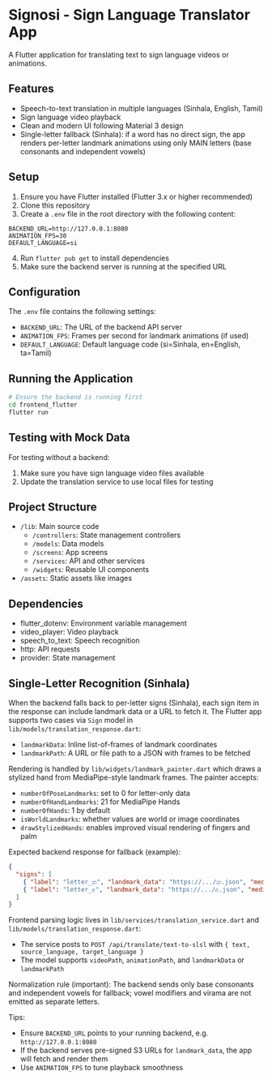 # Signosi - Sign Language Translator App

A Flutter application for translating text to sign language videos or animations.

## Features

- Speech-to-text translation in multiple languages (Sinhala, English, Tamil)
- Sign language video playback
- Clean and modern UI following Material 3 design
- Single-letter fallback (Sinhala): if a word has no direct sign, the app renders per-letter landmark animations using only MAIN letters (base consonants and independent vowels)

## Setup

1. Ensure you have Flutter installed (Flutter 3.x or higher recommended)
2. Clone this repository
3. Create a `.env` file in the root directory with the following content:
```
BACKEND_URL=http://127.0.0.1:8080
ANIMATION_FPS=30
DEFAULT_LANGUAGE=si
```
4. Run `flutter pub get` to install dependencies
5. Make sure the backend server is running at the specified URL

## Configuration

The `.env` file contains the following settings:
- `BACKEND_URL`: The URL of the backend API server
- `ANIMATION_FPS`: Frames per second for landmark animations (if used)
- `DEFAULT_LANGUAGE`: Default language code (si=Sinhala, en=English, ta=Tamil)

## Running the Application

```bash
# Ensure the backend is running first
cd frontend_flutter
flutter run
```

## Testing with Mock Data

For testing without a backend:
1. Make sure you have sign language video files available
2. Update the translation service to use local files for testing

## Project Structure

- `/lib`: Main source code
  - `/controllers`: State management controllers
  - `/models`: Data models
  - `/screens`: App screens
  - `/services`: API and other services
  - `/widgets`: Reusable UI components
- `/assets`: Static assets like images

## Dependencies

- flutter_dotenv: Environment variable management
- video_player: Video playback
- speech_to_text: Speech recognition
- http: API requests
- provider: State management

## Single-Letter Recognition (Sinhala)

When the backend falls back to per-letter signs (Sinhala), each sign item in the response can include landmark data or a URL to fetch it. The Flutter app supports two cases via `Sign` model in `lib/models/translation_response.dart`:

- `landmarkData`: Inline list-of-frames of landmark coordinates
- `landmarkPath`: A URL or file path to a JSON with frames to be fetched

Rendering is handled by `lib/widgets/landmark_painter.dart` which draws a stylized hand from MediaPipe-style landmark frames. The painter accepts:

- `numberOfPoseLandmarks`: set to 0 for letter-only data
- `numberOfHandLandmarks`: 21 for MediaPipe Hands
- `numberOfHands`: 1 by default
- `isWorldLandmarks`: whether values are world or image coordinates
- `drawStylizedHands`: enables improved visual rendering of fingers and palm

Expected backend response for fallback (example):

```json
{
  "signs": [
    { "label": "letter_ක", "landmark_data": "https://.../ක.json", "media_type": "landmarks" },
    { "label": "letter_අ", "landmark_data": "https://.../අ.json", "media_type": "landmarks" }
  ]
}
```

Frontend parsing logic lives in `lib/services/translation_service.dart` and `lib/models/translation_response.dart`:

- The service posts to `POST /api/translate/text-to-slsl` with `{ text, source_language, target_language }`
- The model supports `videoPath`, `animationPath`, and `landmarkData` or `landmarkPath`

Normalization rule (important): The backend sends only base consonants and independent vowels for fallback; vowel modifiers and virama are not emitted as separate letters.

Tips:

- Ensure `BACKEND_URL` points to your running backend, e.g. `http://127.0.0.1:8080`
- If the backend serves pre-signed S3 URLs for `landmark_data`, the app will fetch and render them
- Use `ANIMATION_FPS` to tune playback smoothness
